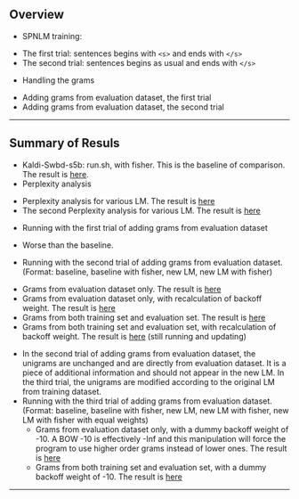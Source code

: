 ## Overview
 * SPNLM training:
  - The first trial: sentences begins with `<s>` and ends with `</s>`
  - The second trial: sentences begins as usual and ends with `</s>`
 * Handling the grams
  - Adding grams from evaluation dataset, the first trial 
  - Adding grams from evaluation dataset, the second trial

---

## Summary of Resuls
 * Kaldi-Swbd-s5b: run.sh, with fisher. This is the baseline of comparison. The result is <a href='Results/kaldi_result'>here</a>.  
 * Perplexity analysis
  - Perplexity analysis for various LM. The result is <a href='Results/ppl_analysis'>here</a>
  - The second Perplexity analysis for various LM. The result is <a href='Results/ppl_analysis2'>here</a>
 * Running with the first trial of adding grams from evaluation dataset
  - Worse than the baseline.
 
 * Running with the second trial of adding grams from evaluation dataset. (Format: baseline, baseline with fisher, new LM, new LM with fisher)
  - Grams from evaluation dataset only. The result is <a href='Results/eval_v2'>here</a>
  - Grams from evaluation dataset only, with recalculation of backoff weight. The result is <a href='Results/eval_v2_rebow'>here</a>
  - Grams from both training set and evaluation set. The result is <a href='Results/sw1_addeval2'>here</a>
  - Grams from both training set and evaluation set, with recalculation of backoff weight. The result is <a href='Results/sw1_addeval2_rebow'>here</a> (still running and updating)
  
* In the second trial of adding grams from evaluation dataset, the unigrams are unchanged and are directly from evaluation dataset. It is a piece of additional information and should not appear in the new LM. In the third trial, the unigrams are modified according to the original LM from training dataset. 
* Running with the third trial of adding grams from evaluation dataset. (Format: baseline, baseline with fisher, new LM, new LM with fisher, new LM with fisher with equal weights)
   - Grams from evaluation dataset only, with a dummy backoff weight of -10. A BOW -10 is effectively -Inf and this manipulation will force the program to use higher order grams instead of lower ones. The result is <a href='Results /eval_spn_dumbow'>here</a>
   - Grams from both training set and evaluation set, with a dummy backoff weight of -10. The result is <a href='Results/sw1_addeval3_dumbow'>here</a>
  
  
 
---

 
 
